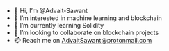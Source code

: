- 👋 Hi, I’m @Advait-Sawant
- 👀 I’m interested in machine learning and blockchain
- 🌱 I’m currently learning Solidity
- 💞️ I’m looking to collaborate on blockchain projects
- 📫 Reach me on AdvaitSawant@protonmail.com

<!---
Advait-Sawant/Advait-Sawant is a ✨ special ✨ repository because its `README.md` (this file) appears on your GitHub profile.
You can click the Preview link to take a look at your changes.
--->

